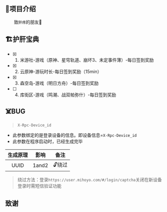 ## 🏪项目介绍
&emsp;&emsp;致`肝疼`的朋友🍻    

## 🏗️护肝宝典
- [x] 1. 米游社-游戏（原神、星穹轨道、崩坏3、未定事件薄）-每日签到奖励
- [x] 2. 云原神-游玩时长-每日签到奖励（15min）
- [x] 3. 森空岛-游戏（明日方舟）-每日签到奖励
- [ ] 4. 库街区-游戏（鸣潮、战双帕弥什）-每日签到奖励
## ☠️BUG
> `X-Rpc-Device_id`

- 此参数绑定的是登录设备的信息。即设备信息=`X-Rpc-Device_id`
- 此参数在程序启动时，已经生成完毕

| 生成原理 | 影响 |备注|
|:------:|:------:|:------:|
| UUID | 1and2 |🔓️绕过 |

> 绕过方法：登录`https://user.mihoyo.com/#/login/captcha`关闭在新设备登录时需短信验证功能

## 致谢
